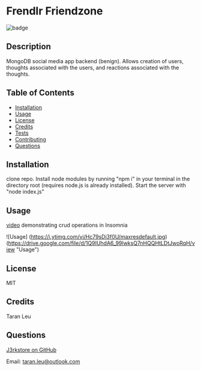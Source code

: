 # Frendlr Friendzone

![badge](https://img.shields.io/badge/license-MIT-ff69b4)



## Description
MongoDB social media app backend (benign).  Allows creation of users, thoughts associated with the users, and reactions associated with the thoughts.


## Table of Contents 

- [Installation](#installation)
- [Usage](#usage)
- [License](#license)
- [Credits](#credits)
- [Tests](#tests)
- [Contributing](#contributing)
- [Questions](#questions)

## Installation
clone repo.  Install node modules by running "npm i" in your terminal in the directory root (requires node.js is already installed).  Start the server with "node index.js"


## Usage
[video](https://drive.google.com/file/d/1Q9IUhdA6_99lwksQ7nHQQHtLDtJwoRqH/view) demonstrating crud operations in Insomnia

![Usage]
(https://i.ytimg.com/vi/Hc79sDi3f0U/maxresdefault.jpg)
(https://drive.google.com/file/d/1Q9IUhdA6_99lwksQ7nHQQHtLDtJwoRqH/view "Usage")


## License
MIT


## Credits
Taran Leu

## Questions
[J3rkstore on GitHub](https://github.com/J3rkstore)

Email: taran.leu@outlook.com
